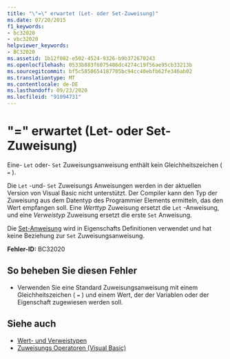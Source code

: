 ```yaml
---
title: "\"=\" erwartet (Let- oder Set-Zuweisung)"
ms.date: 07/20/2015
f1_keywords:
- bc32020
- vbc32020
helpviewer_keywords:
- BC32020
ms.assetid: 1b12f082-e502-4524-9326-b9b372670243
ms.openlocfilehash: 0533b883f6075486dc4274c19f56ae95cb33213b
ms.sourcegitcommit: bf5c5850654187705bc94cc40ebfb62fe346ab02
ms.translationtype: MT
ms.contentlocale: de-DE
ms.lasthandoff: 09/23/2020
ms.locfileid: "91094731"
---
```

# <a name="-expected-let-or-set-assignment"></a>"=" erwartet (Let- oder Set-Zuweisung)

Eine- `Let` oder- `Set` Zuweisungsanweisung enthält kein Gleichheitszeichen ( `=` ).  
  
 Die `Let` -und- `Set` Zuweisungs Anweisungen werden in der aktuellen Version von Visual Basic nicht unterstützt. Der Compiler kann den Typ der Zuweisung aus dem Datentyp des Programmier Elements ermitteln, das den Wert empfangen soll. Eine *Werttyp* Zuweisung ersetzt die `Let` -Anweisung, und eine *Verweistyp* Zuweisung ersetzt die erste `Set` Anweisung.  
  
 Die [Set-Anweisung](../language-reference/statements/set-statement.md) wird in Eigenschafts Definitionen verwendet und hat keine Beziehung zur `Set` Zuweisungsanweisung.  
  
 **Fehler-ID:** BC32020  
  
## <a name="to-correct-this-error"></a>So beheben Sie diesen Fehler  
  
- Verwenden Sie eine Standard Zuweisungsanweisung mit einem Gleichheitszeichen ( `=` ) und einem Wert, der der Variablen oder der Eigenschaft zugewiesen werden soll.  
  
## <a name="see-also"></a>Siehe auch

- [Wert- und Verweistypen](../programming-guide/language-features/data-types/value-types-and-reference-types.md)
- [Zuweisungs Operatoren (Visual Basic)](../language-reference/operators/assignment-operators.md)
